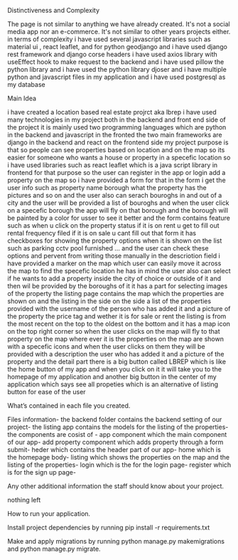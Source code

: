 Distinctiveness and Complexity


The page is not similar to anything we have already created. It's not a social media app nor an e-commerce. It's not similar to other years projects either.
in terms of complexity i have used several javascript libraries such as material ui , react leaflet,
and for python geodjango and i have used django rest framework and django corse headers i have used
axios library with useEffect hook to make request to the backend and i have used pillow the python library
and i have used the python library djoser and i have multiple python and javascript files
in my application and i have used postgresql as my database






Main Idea

i have created a location based real estate projrct aka lbrep i have used many technologies
in my project both in the backend and front end side of the project it is mainly used two 
programming languages which are python in the backend and javascript in the fronted
the two main frameworks are django in the backend and react on the frontend side
my project purpose is that so people can see properties based on location and on the map
so its easier for someone who wants a house or property in a specefic location
so i have used libraries such as react leaflet which is a java script library in frontend for that purpose 
so the user can register in the app or login add a property on the map so i have provided a form for that
in the form i get the user info such as property name borough what the property has the pictures and so on
and the user also can serach bouroghs in and out of a city and the user will be provided a list of bouroghs 
and when the user click on a specefic borough the app will fly on that borough and the borough will be painted by a
color for usser to see it better 
and the form contains feature such as when u click on the property status if it is on rent u get
to fill out rental frequency filed if it is on sale u cant fill out that form
it has checkboxes for showing the property options when it is shown on the list
such as parking cctv pool furnished ... and the user can check these options and pervent from
writing those manually in the descriotion field
i have provided a marker on the map which user can easily move it across the map to find the specefic location
he has in mind
the user also can select if he wants to add a property inside the city of choice or outside of it 
and then wil be provided by the boroughs of it 
it has a part for selecting images of the property
the listing page contains the map which the properties are shown on and the listing in the side
on the side a list of the properties provided with the username of the person who has added it 
and a picture of the property the price tag and wether it is for sale or rent
the listing is from the most recent on the top to the oldest on the bottom
and it has a map icon on the top right corner so when the user clicks on the map will fly to 
that property on the map where ever it is 
the properties on the map are shown with a specefic icons and when the user clicks on them
they will be provided with a description the user who has added it and a picture of the property 
and the detail part
there is a big button called LBREP which is like the home button of my app and when you click on 
it it will take you to the homepage of my application 
and another big button in the center of my application which says see all propeties which
is an alternative of listing button for ease of the user 













What’s contained in each file you created.

Files information-
the backend folder contains the backend setting of our project-
the listing app contains the models for the listing of the properties-
the components are cosist of -
app component which the main component of our app-
add property component which adds property through a form submit-
heder which contains the header part of our app-
home which is the homepage body-
listing which shows the properties on the map and the listing of the properties-
login which is the for the login page-
register which is for the sign up page-



Any other additional information the staff should know about your project.

nothing left





How to run your application.

Install project dependencies by running pip install -r requirements.txt

Make and apply migrations by running python manage.py makemigrations and python manage.py migrate.
